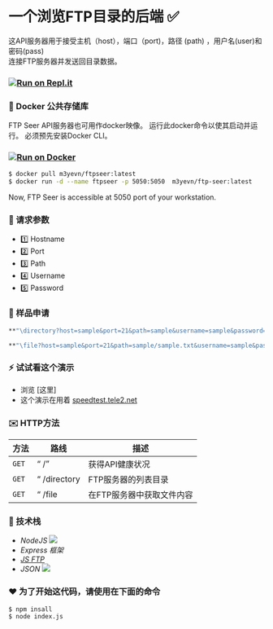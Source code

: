 # 一个浏览FTP目录的后端 :white_check_mark:

这API服务器用于接受主机（host），端口（port)，路径 (path) ，用户名(user)和密码(pass) <br/>
连接FTP服务器并发送回目录数据。

### [![Run on Repl.it](https://repl.it/badge/github/m3yevn/ftp-seer)](https://ftp-seer--m3yevn.repl.co/)

### :whale: Docker 公共存储库

FTP Seer API服务器也可用作docker映像。
运行此docker命令以使其启动并运行。
必须预先安装Docker CLI。

### [![Run on Docker](https://img.shields.io/docker/pulls/m3yevn/ftp-seer?style=for-the-badge)](https://hub.docker.com/repository/docker/m3yevn/ftp-seer)

```sh
$ docker pull m3yevn/ftpseer:latest
$ docker run -d --name ftpseer -p 5050:5050  m3yevn/ftp-seer:latest
```

Now, FTP Seer is accessible at 5050 port of your workstation.

### :postbox: 请求参数
 - :one: Hostname
 - :two: Port
 - :three: Path
 - :four: Username
 - :five: Password

### :email: 样品申请
```sh
**"\directory?host=sample&port=21&path=sample&username=sample&password=sample"**
```

```sh
**"\file?host=sample&port=21&path=sample/sample.txt&username=sample&password=sample"**
```

### :zap: 试试看这个演示

 - 浏览 [这里]
 - 这个演示在用着 [speedtest.tele2.net]

 [speedtest.tele2.net]: ftp://speedtest.tele2.net
 [this demo]: https://ftpseer.herokuapp.com/ftpseer/directory?host=speedtest.tele2.net&path=.

### :envelope: HTTP方法

|方法     | 路线  | 描述 |
| ------ | ----- | ---- |
| `GET` | “ /” |获得API健康状况|
| `GET` | “ /directory | FTP服务器的列表目录
| `GET` | “ /file |在FTP服务器中获取文件内容

### :book: 技术栈

 * *NodeJS*  <img src =“https://d2eip9sf3oo6c2.cloudfront.net/tags/images/000/000/256/full/nodejslogo.png” width =“25” />
 * *Express 框架*
 * *[JS FTP]*
 * *JSON* <img src =“https://upload.wikimedia.org/wikipedia/commons/thumb/c/c9/JSON_vector_logo.svg/1200px-JSON_vector_logo.svg.png” width =“25” />

[JS FTP]: https://www.npmjs.com/package/jsftp

### :heart: 为了开始这代码，请使用在下面的命令


```
$ npm insall
$ node index.js
```
